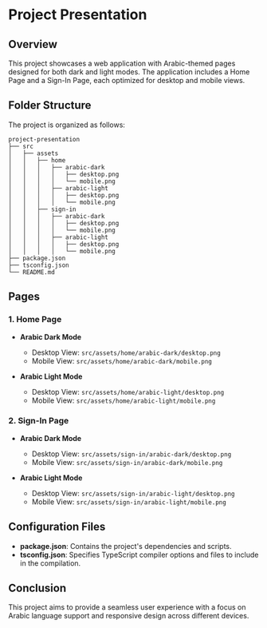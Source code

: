 # Project Presentation

## Overview
This project showcases a web application with Arabic-themed pages designed for both dark and light modes. The application includes a Home Page and a Sign-In Page, each optimized for desktop and mobile views.

## Folder Structure
The project is organized as follows:

```
project-presentation
├── src
│   ├── assets
│   │   ├── home
│   │   │   ├── arabic-dark
│   │   │   │   ├── desktop.png
│   │   │   │   └── mobile.png
│   │   │   ├── arabic-light
│   │   │   │   ├── desktop.png
│   │   │   │   └── mobile.png
│   │   ├── sign-in
│   │   │   ├── arabic-dark
│   │   │   │   ├── desktop.png
│   │   │   │   └── mobile.png
│   │   │   ├── arabic-light
│   │   │   │   ├── desktop.png
│   │   │   │   └── mobile.png
├── package.json
├── tsconfig.json
└── README.md
```

## Pages

### 1. Home Page
- **Arabic Dark Mode**
  - Desktop View: `src/assets/home/arabic-dark/desktop.png`
  - Mobile View: `src/assets/home/arabic-dark/mobile.png`
  
- **Arabic Light Mode**
  - Desktop View: `src/assets/home/arabic-light/desktop.png`
  - Mobile View: `src/assets/home/arabic-light/mobile.png`

### 2. Sign-In Page
- **Arabic Dark Mode**
  - Desktop View: `src/assets/sign-in/arabic-dark/desktop.png`
  - Mobile View: `src/assets/sign-in/arabic-dark/mobile.png`
  
- **Arabic Light Mode**
  - Desktop View: `src/assets/sign-in/arabic-light/desktop.png`
  - Mobile View: `src/assets/sign-in/arabic-light/mobile.png`

## Configuration Files
- **package.json**: Contains the project's dependencies and scripts.
- **tsconfig.json**: Specifies TypeScript compiler options and files to include in the compilation.

## Conclusion
This project aims to provide a seamless user experience with a focus on Arabic language support and responsive design across different devices.